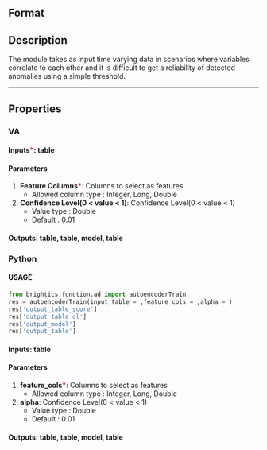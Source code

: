 ## Format



## Description
The module takes as input time varying data in scenarios where variables correlate to each other and it is difficult to get a reliability of detected anomalies using a simple threshold.

---

## Properties
### VA
#### Inputs<b style="color:red">*</b>: table

#### Parameters
1. **Feature Columns**<b style="color:red">*</b>: Columns to select as features
   - Allowed column type : Integer, Long, Double
2. **Confidence Level(0 < value < 1)**: Confidence Level(0 < value < 1)
   - Value type : Double
   - Default : 0.01

#### Outputs: table, table, model, table

### Python
#### USAGE
```python
from brightics.function.ad import autoencoderTrain
res = autoencoderTrain(input_table = ,feature_cols = ,alpha = )
res['output_table_score']
res['output_table_cl']
res['output_model']
res['output_table']
```
#### Inputs: table

#### Parameters
1. **feature_cols**<b style="color:red">*</b>: Columns to select as features
   - Allowed column type : Integer, Long, Double
2. **alpha**: Confidence Level(0 < value < 1)
   - Value type : Double
   - Default : 0.01

#### Outputs: table, table, model, table

